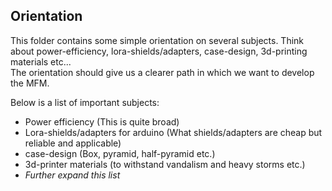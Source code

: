 Orientation
---

This folder contains some simple orientation on several subjects. Think about power-efficiency, lora-shields/adapters, case-design, 3d-printing materials etc...  
The orientation should give us a clearer path in which we want to develop the MFM.

Below is a list of important subjects:

 - Power efficiency (This is quite broad)
 - Lora-shields/adapters for arduino (What shields/adapters are cheap but reliable and applicable)
 - case-design (Box, pyramid, half-pyramid etc.)
 - 3d-printer materials (to withstand vandalism and heavy storms etc.)
 - *Further expand this list*
